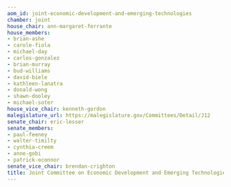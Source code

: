 ```yaml
---
aom_id: joint-economic-development-and-emerging-technologies
chamber: joint
house_chair: ann-margaret-ferrante
house_members:
- brian-ashe
- carole-fiola
- michael-day
- carlos-gonzalez
- brian-murray
- bud-williams
- david-biele
- kathleen-lanatra
- donald-wong
- shawn-dooley
- michael-soter
house_vice_chair: kenneth-gordon
malegislature_url: https://malegislature.gov/Committees/Detail/J12
senate_chair: eric-lesser
senate_members:
- paul-feeney
- walter-timilty
- cynthia-creem
- anne-gobi
- patrick-oconnor
senate_vice_chair: brendan-crighton
title: Joint Committee on Economic Development and Emerging Technologies
---
```

